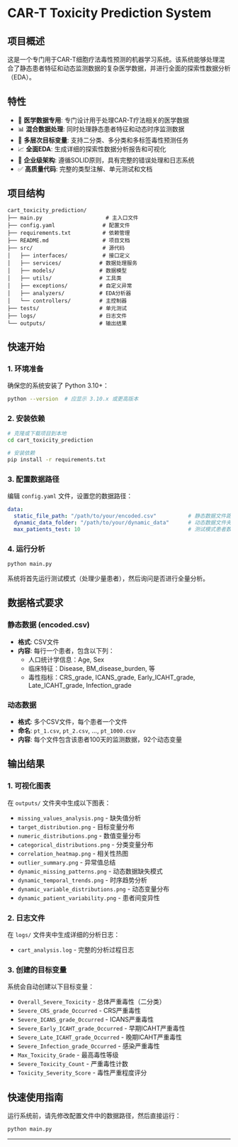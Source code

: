 # CAR-T Toxicity Prediction System

## 项目概述

这是一个专门用于CAR-T细胞疗法毒性预测的机器学习系统。该系统能够处理混合了静态患者特征和动态监测数据的复杂医学数据，并进行全面的探索性数据分析（EDA）。

## 特性

- 🏥 **医学数据专用**: 专门设计用于处理CAR-T疗法相关的医学数据
- 📊 **混合数据处理**: 同时处理静态患者特征和动态时序监测数据
- 🎯 **多层次目标变量**: 支持二分类、多分类和多标签毒性预测任务
- 📈 **全面EDA**: 生成详细的探索性数据分析报告和可视化
- 🔧 **企业级架构**: 遵循SOLID原则，具有完整的错误处理和日志系统
- ✅ **高质量代码**: 完整的类型注解、单元测试和文档

## 项目结构

```
cart_toxicity_prediction/
├── main.py                    # 主入口文件
├── config.yaml               # 配置文件
├── requirements.txt          # 依赖管理
├── README.md                 # 项目文档
├── src/                      # 源代码
│   ├── interfaces/           # 接口定义
│   ├── services/            # 数据处理服务
│   ├── models/              # 数据模型
│   ├── utils/               # 工具类
│   ├── exceptions/          # 自定义异常
│   ├── analyzers/           # EDA分析器
│   └── controllers/         # 主控制器
├── tests/                   # 单元测试
├── logs/                    # 日志文件
└── outputs/                 # 输出结果
```

## 快速开始

### 1. 环境准备

确保您的系统安装了 Python 3.10+：

```bash
python --version  # 应显示 3.10.x 或更高版本
```

### 2. 安装依赖

```bash
# 克隆或下载项目到本地
cd cart_toxicity_prediction

# 安装依赖
pip install -r requirements.txt
```

### 3. 配置数据路径

编辑 `config.yaml` 文件，设置您的数据路径：

```yaml
data:
  static_file_path: "/path/to/your/encoded.csv"          # 静态数据文件路径
  dynamic_data_folder: "/path/to/your/dynamic_data"      # 动态数据文件夹路径
  max_patients_test: 10                                  # 测试模式患者数量
```

### 4. 运行分析

```bash
python main.py
```

系统将首先运行测试模式（处理少量患者），然后询问是否进行全量分析。

## 数据格式要求

### 静态数据 (encoded.csv)

- **格式**: CSV文件
- **内容**: 每行一个患者，包含以下列：
  - 人口统计学信息：Age, Sex
  - 临床特征：Disease, BM_disease_burden, 等
  - 毒性指标：CRS_grade, ICANS_grade, Early_ICAHT_grade, Late_ICAHT_grade, Infection_grade

### 动态数据

- **格式**: 多个CSV文件，每个患者一个文件
- **命名**: `pt_1.csv`, `pt_2.csv`, ..., `pt_1000.csv`
- **内容**: 每个文件包含该患者100天的监测数据，92个动态变量

## 输出结果

### 1. 可视化图表

在 `outputs/` 文件夹中生成以下图表：

- `missing_values_analysis.png` - 缺失值分析
- `target_distribution.png` - 目标变量分布
- `numeric_distributions.png` - 数值变量分布
- `categorical_distributions.png` - 分类变量分布
- `correlation_heatmap.png` - 相关性热图
- `outlier_summary.png` - 异常值总结
- `dynamic_missing_patterns.png` - 动态数据缺失模式
- `dynamic_temporal_trends.png` - 时序趋势分析
- `dynamic_variable_distributions.png` - 动态变量分布
- `dynamic_patient_variability.png` - 患者间变异性

### 2. 日志文件

在 `logs/` 文件夹中生成详细的分析日志：

- `cart_analysis.log` - 完整的分析过程日志

### 3. 创建的目标变量

系统会自动创建以下目标变量：

- `Overall_Severe_Toxicity` - 总体严重毒性（二分类）
- `Severe_CRS_grade_Occurred` - CRS严重毒性
- `Severe_ICANS_grade_Occurred` - ICANS严重毒性
- `Severe_Early_ICAHT_grade_Occurred` - 早期ICAHT严重毒性
- `Severe_Late_ICAHT_grade_Occurred` - 晚期ICAHT严重毒性
- `Severe_Infection_grade_Occurred` - 感染严重毒性
- `Max_Toxicity_Grade` - 最高毒性等级
- `Severe_Toxicity_Count` - 严重毒性计数
- `Toxicity_Severity_Score` - 毒性严重程度评分

## 快速使用指南

运行系统前，请先修改配置文件中的数据路径，然后直接运行：

```bash
python main.py
```
------------------------------------------------------------------------------------
